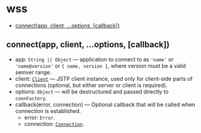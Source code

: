 # wss

- [connect(app, client, ...options, \[callback\])](#connectapp-client-options-callback)

## connect(app, client, ...options, \[callback\])

- app: `String || Object` — application to connect to as `'name'` or
  `'name@version'` or `{ name, version }`, where version must be
  a valid semver range.
- client: [`Client`](./client.md#object-client) — JSTP client instance, used
  only for client-side parts of connections (optional, but either server or
  client is required).
- options: `Object` — will be destructured and passed directly to `connFactory`.
- callback(error, connection) — Optional callback that will be called when
  connection is established.
  - error: `Error`.
  - connection: [`Connection`](./connection.md#class-connection).
